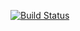 [![Build Status](https://travis-ci.org/rosantoz/news-recipe.png)](https://travis-ci.org/rosantoz/news-recipe)